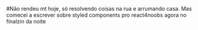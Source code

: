 #Não rendeu mt hoje, só resolvendo coisas na rua e arrumando casa. Mas comecei a escrever sobre styled components pro react4noobs agora no finalzin da noite
